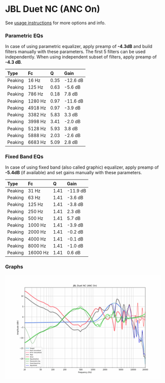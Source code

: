 # JBL Duet NC (ANC On)
See [usage instructions](https://github.com/jaakkopasanen/AutoEq#usage) for more options and info.

### Parametric EQs
In case of using parametric equalizer, apply preamp of **-4.3dB** and build filters manually
with these parameters. The first 5 filters can be used independently.
When using independent subset of filters, apply preamp of **-4.3 dB**.

| Type    | Fc      |    Q | Gain     |
|:--------|:--------|:-----|:---------|
| Peaking | 16 Hz   | 0.35 | -12.6 dB |
| Peaking | 125 Hz  | 0.63 | -5.6 dB  |
| Peaking | 786 Hz  | 0.18 | 7.8 dB   |
| Peaking | 1280 Hz | 0.97 | -11.6 dB |
| Peaking | 4918 Hz | 0.97 | -3.9 dB  |
| Peaking | 3382 Hz | 5.83 | 3.3 dB   |
| Peaking | 3998 Hz | 3.41 | -2.0 dB  |
| Peaking | 5128 Hz | 5.93 | 3.8 dB   |
| Peaking | 5888 Hz | 2.03 | -2.6 dB  |
| Peaking | 6683 Hz | 5.09 | 2.8 dB   |

### Fixed Band EQs
In case of using fixed band (also called graphic) equalizer, apply preamp of **-5.4dB**
(if available) and set gains manually with these parameters.

| Type    | Fc       |    Q | Gain     |
|:--------|:---------|:-----|:---------|
| Peaking | 31 Hz    | 1.41 | -11.9 dB |
| Peaking | 63 Hz    | 1.41 | -3.6 dB  |
| Peaking | 125 Hz   | 1.41 | -3.8 dB  |
| Peaking | 250 Hz   | 1.41 | 2.3 dB   |
| Peaking | 500 Hz   | 1.41 | 5.7 dB   |
| Peaking | 1000 Hz  | 1.41 | -3.9 dB  |
| Peaking | 2000 Hz  | 1.41 | -0.2 dB  |
| Peaking | 4000 Hz  | 1.41 | -0.1 dB  |
| Peaking | 8000 Hz  | 1.41 | -1.0 dB  |
| Peaking | 16000 Hz | 1.41 | 0.6 dB   |

### Graphs
![](./JBL%20Duet%20NC%20(ANC%20On).png)
